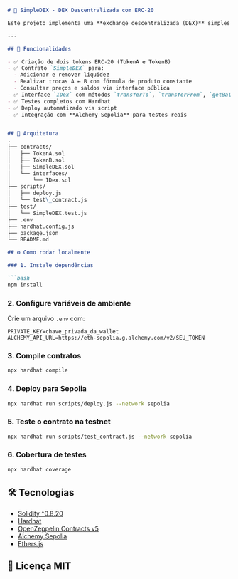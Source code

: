 
```markdown
# 🦄 SimpleDEX - DEX Descentralizada com ERC-20

Este projeto implementa uma **exchange descentralizada (DEX)** simples na testnet **Sepolia**, permitindo a troca entre dois tokens ERC-20 com funcionalidades básicas de liquidez, swap e interface modularizada.

---

## 🚀 Funcionalidades

- ✅ Criação de dois tokens ERC-20 (TokenA e TokenB)
- ✅ Contrato `SimpleDEX` para:
  - Adicionar e remover liquidez
  - Realizar trocas A ↔ B com fórmula de produto constante
  - Consultar preços e saldos via interface pública
- ✅ Interface `IDex` com métodos `transferTo`, `transferFrom`, `getBalance`
- ✅ Testes completos com Hardhat
- ✅ Deploy automatizado via script
- ✅ Integração com **Alchemy Sepolia** para testes reais


## 🧱 Arquitetura
.
├── contracts/
│   ├── TokenA.sol
│   ├── TokenB.sol
│   ├── SimpleDEX.sol
│   └── interfaces/
│       └── IDex.sol
├── scripts/
│   ├── deploy.js
│   └── test\_contract.js
├── test/
│   └── SimpleDEX.test.js
├── .env
├── hardhat.config.js
├── package.json
└── README.md

## ⚙️ Como rodar localmente

### 1. Instale dependências

```bash
npm install
````

### 2. Configure variáveis de ambiente

Crie um arquivo `.env` com:

```
PRIVATE_KEY=chave_privada_da_wallet
ALCHEMY_API_URL=https://eth-sepolia.g.alchemy.com/v2/SEU_TOKEN
```

### 3. Compile contratos

```bash
npx hardhat compile
```

### 4. Deploy para Sepolia

```bash
npx hardhat run scripts/deploy.js --network sepolia
```

### 5. Teste o contrato na testnet

```bash
npx hardhat run scripts/test_contract.js --network sepolia
```

### 6. Cobertura de testes

```bash
npx hardhat coverage
```

## 🛠️ Tecnologias

* [Solidity ^0.8.20](https://docs.soliditylang.org)
* [Hardhat](https://hardhat.org/)
* [OpenZeppelin Contracts v5](https://docs.openzeppelin.com/contracts/5.x/)
* [Alchemy Sepolia](https://alchemy.com/)
* [Ethers.js](https://docs.ethers.org)


## 📄 Licença MIT

